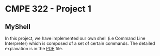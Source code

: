 # CMPE 322 - Project 1
## MyShell
In this project, we have implemented our own shell (i.e Command Line Interpreter) which is
composed of a set of certain commands. The detailed explanation is in the [PDF](https://github.com/busekabakoglu/MyShell/blob/master/CMPE322-Fall2019-Project1.pdf) file.

